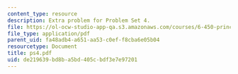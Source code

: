 ```yaml
---
content_type: resource
description: Extra problem for Problem Set 4.
file: https://ol-ocw-studio-app-qa.s3.amazonaws.com/courses/6-450-principles-of-digital-communications-i-fall-2006/de219639bd8ba5bd405cbdf3e7e97201_ps4.pdf
file_type: application/pdf
parent_uid: fa48adb4-a651-aa53-c0ef-f8cba6e05b04
resourcetype: Document
title: ps4.pdf
uid: de219639-bd8b-a5bd-405c-bdf3e7e97201
---
```


